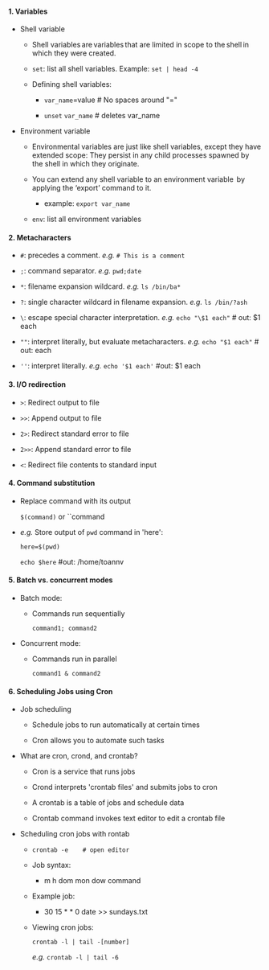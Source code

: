 #### 1. Variables

- Shell variable
  
  - Shell variables are variables that are limited in scope to the shell in which they were created.
  
  - `set`: list all shell variables. Example: `set | head -4`
  
  - Defining shell variables:
    
    - `var_name`=value    # No spaces around "="
    
    - `unset` `var_name`    # deletes var_name

- Environment variable
  
  - Environmental variables are just like shell variables, except they have extended scope: They persist in any child processes spawned by the shell in which they originate.
  
  - You can extend any shell variable to an environment variable  by applying the ‘export’ command to it.
    
    - example: `export var_name`
  
  - `env`: list all environment variables

#### 2. Metacharacters

- `#`: precedes a comment. *e.g.* `# This is a comment`

- `;`: command separator. *e.g.* `pwd;date`

- `*`: filename expansion wildcard. *e.g.* `ls /bin/ba*`

- `?`: single character wildcard in filename expansion. *e.g.* `ls /bin/?ash`

- `\`: escape special character interpretation. *e.g.* `echo "\$1 each"` # out: $1 each

- `""`: interpret literally, but evaluate metacharacters. *e.g.* `echo "$1 each"` # out: each

- `''`: interpret literally. *e.g.* `echo '$1 each'` #out: $1 each

#### 3. I/O redirection

- `>`: Redirect output to file

- `>>`: Append output to file

- `2>`: Redirect standard error to file

- `2>>`: Append standard error to file

- `<`: Redirect file contents to standard input

#### 4. Command substitution

- Replace command with its output
  
  `$(command)` or ``command` `

- *e.g.* Store output of `pwd` command in 'here':
  
  `here=$(pwd)` 
  
  `echo $here` #out: /home/toannv

#### 5. Batch vs. concurrent modes

- Batch mode:
  
  - Commands run sequentially
    
    `command1; command2`

- Concurrent mode:
  
  - Commands run in parallel
    
    `command1 & command2`

#### 6. Scheduling Jobs using Cron

- Job scheduling
  
  - Schedule jobs to run automatically at certain times
  
  - Cron allows you to automate such tasks

- What are cron, crond, and crontab?
  
  - Cron is a service that runs jobs
  
  - Crond interprets 'crontab files' and submits jobs to cron
  
  - A crontab is a table of jobs and schedule data
  
  - Crontab command invokes text editor to edit a crontab file

- Scheduling cron jobs with rontab
  
  - `crontab -e    # open editor`
  
  - Job syntax:
    
    - m h dom mon dow command
  
  - Example job:
    
    - 30 15 * * 0 date >> sundays.txt
  
  - Viewing cron jobs:
    
    `crontab -l | tail -[number]`
    
    *e.g.* `crontab -l | tail -6` 
    
    

















